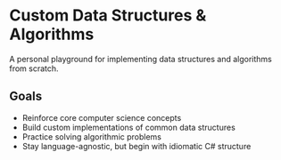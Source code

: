 # Custom Data Structures & Algorithms

A personal playground for implementing data structures and algorithms from scratch.

## Goals

- Reinforce core computer science concepts
- Build custom implementations of common data structures
- Practice solving algorithmic problems
- Stay language-agnostic, but begin with idiomatic C# structure
